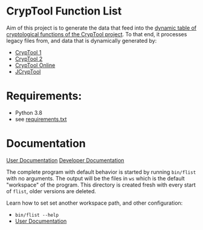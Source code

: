 # CrypTool Function List

Aim of this project is to generate the data that feed into the [dynamic table of cryptological functions of the CrypTool project](https://www.cryptool.org/en/ctp-documentation/functionvolume).
To that end, it processes legacy files from, and data that is dynamically generated by:

 - [CrypTool 1](https://www.cryptool.org/en/cryptool1)
 - [CrypTool 2](https://www.cryptool.org/en/cryptool2)
 - [CrypTool Online](https://www.cryptool.org/en/cryptool-online)
 - [JCrypTool](https://www.cryptool.org/en/jcryptool)

# Requirements:

- Python 3.8
- see [requirements.txt](requirements.txt)

# Documentation

[User Documentation](doc/)
[Developer Documentation](doc/developer/)

The complete program with default behavior is started by running `bin/flist` with no arguments. The output will be the files in `ws` which is the default "workspace" of the program. This directory is created fresh with every start of `flist`, older versions are deleted. 

Learn how to set set another workspace path, and other configuration:

- `bin/flist --help`
- [User Documentation](doc/)

<!-- TODO: Exemplary output of the current revision can be seen in [doc_misc/newest_ws](doc_misc/newest_ws), which is a copy of the workspace of `bin/flist` after it has run, and an additional `bin/analyze` afterwards, on the same workspace. -->


